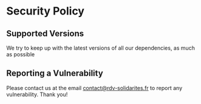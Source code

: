 # Security Policy

## Supported Versions

We try to keep up with the latest versions of all our dependencies, as much as possible

## Reporting a Vulnerability

Please contact us at the email contact@rdv-solidarites.fr to report any vulnerability. Thank you!
